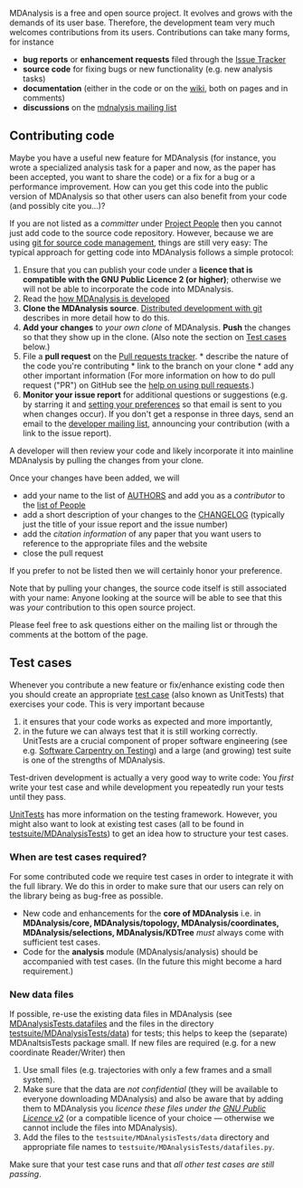 MDAnalysis is a free and open source project. It evolves and grows with the demands of its user base. Therefore, the development team very much welcomes contributions from its users. Contributions can take many forms, for instance
  * **bug reports** or **enhancement requests** filed through the [Issue Tracker](http://issues.mdanalysis.org)
  * **source code** for fixing bugs or new functionality (e.g. new analysis tasks)
  * **documentation** (either in the code or on the [wiki](http://wiki.mdanalysis.org), both on pages and in comments)
  * **discussions** on the [mdnalysis mailing list](http://help.mdanalysis.org)


## Contributing code ##

Maybe you have a useful new feature for MDAnalysis (for instance, you wrote a specialized analysis task for a paper and now, as the paper has been accepted, you want to share the code) or a fix for a bug or a performance improvement. How can you get this code into the public version of MDAnalysis so that other users can also benefit from your code (and possibly cite you...)?

If you are not listed as a _committer_ under [Project People](https://github.com/orgs/MDAnalysis/people) then you cannot just add code to the source code repository. However, because we are using [git for source code management](Source), things are still very easy: The typical approach for getting code into MDAnalysis follows a simple protocol:

  1. Ensure that you can publish your code under a **licence that is compatible with the GNU Public Licence 2 (or higher)**; otherwise we will not be able to incorporate the code into MDAnalysis.
  1. Read the [how MDAnalysis is developed](DevelopmentWorkflow)
  1. **Clone the MDAnalysis source**. [Distributed development with git](DistributedDevelopment) describes in more detail how to do this.
  1. **Add your changes** to _your own clone_ of MDAnalysis. **Push** the changes so that they show up in the clone. (Also note the section on [Test cases](#TestCases) below.)
  1. File a **pull request** on the [Pull requests tracker](https://github.com/MDAnalysis/mdanalysis/pulls).
    * describe the nature of the code you're contributing
    * link to the branch on your clone
    * add any other important information
    (For more information on how to do pull request ("PR") on GitHub see the [help on using pull requests](https://help.github.com/articles/using-pull-requests/).)
  1. **Monitor your issue report** for additional questions or suggestions (e.g. by starring it and [setting your preferences](https://github.com/settings/profile) so that email is sent to you when changes occur). If you don't get a response in three days, send an email to the [developer mailing list](https://groups.google.com/forum/#!forum/mdnalysis-devel), announcing your contribution (with a link to the issue report).

A developer will then review your code and likely incorporate it into mainline MDAnalysis by pulling the changes from your clone.

Once your changes have been added, we will
  * add your name to the list of [AUTHORS](https://github.com/MDAnalysis/mdanalysis/blob/develop/package/AUTHORS) and add you as a _contributor_ to the [list of People](https://github.com/MDAnalysis/mdanalysis/graphs/contributors)
  * add a short description of your changes to the [CHANGELOG](https://github.com/MDAnalysis/mdanalysis/blob/develop/package/CHANGELOG) (typically just the title of your issue report and the issue number)
  * add the _citation information_ of any paper that you want users to reference to the appropriate files and the website
  * close the pull request

If you prefer to not be listed then we will certainly honor your preference.

Note that by pulling your changes, the source code itself is still associated with your name: Anyone looking at the source will be able to see that this was _your_ contribution to this open source project.

Please feel free to ask questions either on the mailing list or through the comments at the bottom of the page.

## Test cases ##
Whenever you contribute a new feature or fix/enhance existing code then you should create an appropriate [test case](UnitTests) (also known as UnitTests) that exercises your code. This is very important because
  1. it ensures that your code works as expected and more importantly,
  1. in the future we can always test that it is still working correctly.
UnitTests are a crucial component of proper software engineering (see e.g. [Software Carpentry on Testing](http://software-carpentry.org/4_0/test)) and a large (and growing) test suite is one of the strengths of MDAnalysis.

Test-driven development is actually a very good way to write code: You _first_ write your test case and while development you repeatedly run your tests until they pass.

[UnitTests](https://github.com/MDAnalysis/mdanalysis/wiki/UnitTests) has more information on the testing framework. However, you might also want to look at existing test cases (all to be found in [testsuite/MDAnalysisTests](https://github.com/MDAnalysis/mdanalysis/tree/develop/testsuite/MDAnalysisTests)) to get an idea how to structure your test cases.

### When are test cases required? ###
For some contributed code we require test cases in order to integrate it with the full library. We do this in order to make sure that our users can rely on the library being as bug-free as possible.

  * New code and enhancements for the **core of MDAnalysis** i.e. in **MDAnalysis/core, MDAnalysis/topology, MDAnalysis/coordinates, MDAnalysis/selections, MDAnalysis/KDTree** _must_ always come with sufficient test cases.
  * Code for the **analysis** module (MDAnalysis/analysis) should be accompanied with test cases. (In the future this might become a hard requirement.)

### New data files ###
If possible, re-use the existing data files in MDAnalysis (see [MDAnalysisTests.datafiles](https://github.com/MDAnalysis/mdanalysis/blob/develop/testsuite/MDAnalysisTests/datafiles.py) and the files in the directory [testsuite/MDAnalysisTests/data](https://github.com/MDAnalysis/mdanalysis/tree/develop/testsuite/MDAnalysisTests/data)) for tests; this helps to keep the (separate) MDAnaltsisTests package small. If new files are required (e.g. for a new coordinate Reader/Writer) then
  1. Use small files (e.g. trajectories with only a few frames and a small system).
  1. Make sure that the data are _not confidential_ (they will be available to everyone downloading MDAnalysis) and also be aware that by adding them to MDAnalysis you _licence these files under the [GNU Public Licence v2](http://www.gnu.org/licenses/gpl-2.0.html)_ (or a compatible licence of your choice — otherwise we cannot include the files into MDAnalysis).
  1. Add the files to the `testsuite/MDAnalysisTests/data` directory and appropriate file names to `testsuite/MDAnalysisTests/datafiles.py`.

Make sure that your test case runs and that _all other test cases are still passing_.
